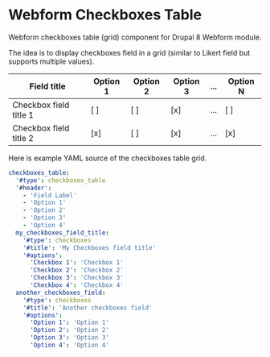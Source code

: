 # Webform Checkboxes Table

Webform checkboxes table (grid) component for Drupal 8 Webform module.

The idea is to display checkboxes field in a grid (similar to Likert field but supports multiple values).

| Field title  | Option 1 | Option 2 | Option 3 | ... | Option N |
| ------------- | ------------- | ------------- | ------------- | ------------- | ------------- |
| Checkbox field title 1  | [ ]  | [ ]  | [x]  | ... | [ ]  |
| Checkbox field title 2  | [x]  | [ ]  | [x]  | ...  | [x]  |

Here is example YAML source of the checkboxes table grid.

```YAML
checkboxes_table:
  '#type': checkboxes_table
  '#header':
    - 'Field Label'
    - 'Option 1'
    - 'Option 2'
    - 'Option 3'
    - 'Option 4'
  my_checkboxes_field_title:
    '#type': checkboxes
    '#title': 'My Checkboxes field title'
    '#options':
      'Checkbox 1': 'Checkbox 1'
      'Checkbox 2': 'Checkbox 2'
      'Checkbox 3': 'Checkbox 3'
      'Checkbox 4': 'Checkbox 4'
  another_checkboxes_field:
    '#type': checkboxes
    '#title': 'Another checkboxes field'
    '#options':
      'Option 1': 'Option 1'
      'Option 2': 'Option 2'
      'Option 3': 'Option 3'
      'Option 4': 'Option 4'
```